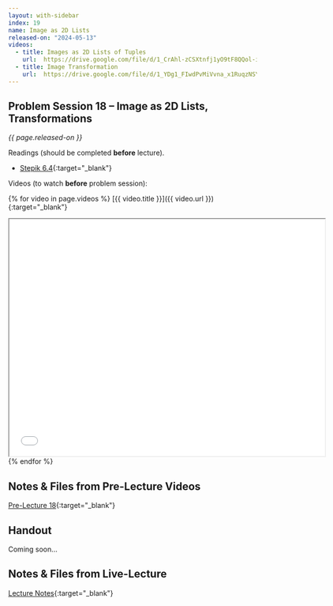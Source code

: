 ```yaml
---
layout: with-sidebar
index: 19
name: Image as 2D Lists
released-on: "2024-05-13"
videos:
  - title: Images as 2D Lists of Tuples
    url:  https://drive.google.com/file/d/1_CrAhl-zCSXtnfj1yO9tF8QQol-iolln
  - title: Image Transformation
    url:  https://drive.google.com/file/d/1_YDg1_FIwdPvMiVvna_x1RuqzNSY3Wgk
---
```


## Problem Session 18 – Image as 2D Lists, Transformations

_{{ page.released-on }}_

Readings (should be completed **before** lecture). 
- [Stepik 6.4](https://stepik.org/lesson/567192/step/1?unit=561465){:target="_blank"}

Videos (to watch **before** problem session):

{% for video in page.videos %}
[{{ video.title }}]({{ video.url }}){:target="_blank"}

<iframe src="{{ video.url }}/preview" width="640" height="480" allow="autoplay"></iframe>
{% endfor %}

## Notes & Files from Pre-Lecture Videos

[Pre-Lecture 18](https://github.com/ucsd-cse8a-sp24/ucsd-cse8a-sp24.github.io/tree/main/_pre-lectures/lecture-18){:target="_blank"}

## Handout

Coming soon...

## Notes & Files from Live-Lecture

[Lecture Notes](https://drive.google.com/drive/folders/130fehsELmYCNU6acGOaJ2hFS8rdbuSBp?usp=sharing){:target="_blank"}

